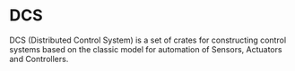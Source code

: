 # DCS

DCS (Distributed Control System) is a set of crates for constructing control systems based on the classic model for automation of Sensors, Actuators and Controllers.
